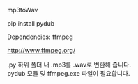  mp3toWav

 pip install pydub
 
 Dependencies: ffmpeg
 
 http://www.ffmpeg.org/
 
 .py 하위 폴더 내 .mp3를 .wav로 변환해 줍니다. <br>
 pydub 모듈 및 ffmpeg.exe 파일이 필요합니다.
